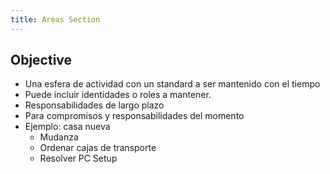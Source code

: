 ```yaml
---
title: Areas Section
---
```


## Objective

- Una esfera de actividad con un standard a ser mantenido con el tiempo
- Puede incluir identidades o roles a mantener.
- Responsabilidades de largo plazo
- Para compromisos y responsabilidades del momento
- Ejemplo: casa nueva
  - Mudanza
  - Ordenar cajas de transporte
  - Resolver PC Setup
